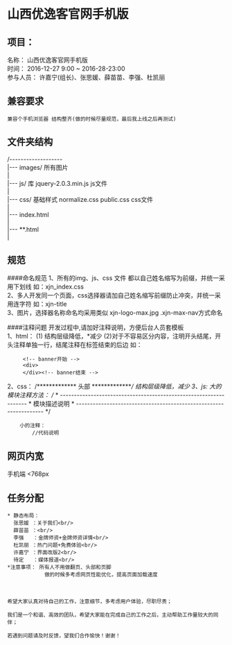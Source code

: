 # 山西优逸客官网手机版
## 项目：
   名称：
      山西优逸客官网手机版<br/>
   时间：
      2016-12-27 9:00 ~ 2016-28-23:00<br/>
   参与人员：
      许嘉宁(组长)、张思媛、薛苗苗、李强、杜凯丽<br/>
## 兼容要求
    兼容个手机浏览器 结构整齐(做的时候尽量规范，最后我上线之后再测试)
## 文件夹结构
/-------------------<br/>
  |--- images/  所有图片<br/>
  |<br/>
  |--- js/      库 jquery-2.0.3.min.js   js文件<br/>
  |<br/>
  |--- css/     基础样式 normalize.css  public.css   css文件<br/>
  |<br/>
  |--- index.html<br/>
  |<br/>
  |--- **.html<br/>
  |<br/>

## 规范
####命名规范
  1、所有的img、js、css 文件 都以自己姓名缩写为前缀，并统一采用下划线   如：xjn_index.css <br/>
  2、多人开发同一个页面，css选择器请加自己姓名缩写前缀防止冲突，并统一采用连字符  如：xjn-title<br/>
  3、图片，选择器名称命名均采用类似 xjn-logo-max.jpg   .xjn-max-nav方式命名<br/>
  
####注释问题
  开发过程中,请加好注释说明，方便后台人员套模板<br/>
  1、html：
        (1)<!-- *************  头部  ************** -->   结构层级降低，*减少
        (2)对于不容易区分内容，注明开头结尾，开头注释单独一行，结尾注释在标签结束的后边    如：

         <!-- banner开始 -->
         <div>
         </div><!-- banner结束 -->
         
  2、css：
        /*************  头部  **************/    结构层级降低，*减少
  3、js:
        大的模块注释方法：
            /**
             * ------------------------------------------------------------------
             * 模块描述说明
             * ------------------------------------------------------------------
             */

        小的注释：
            //代码说明

## 网页内宽
 手机端 <768px

## 任务分配
    * 静态布局：
      张思媛 ：关于我们<br/>
      薛苗苗 ：<br/>
      李强   ：金牌师资+金牌师资详情<br/>
      杜凯丽 ：热门问题+免费体验<br/>
      许嘉宁 ：界面改版2<br/>
      待定   ：媒体报道<br/>
    *注意事项： 所有人不用做翻页、头部和页脚
                做的时候多考虑网页性能优化，提高页面加载速度

<br/>

    希望大家认真对待自己的工作，注意细节，多考虑用户体验，尽职尽责；

    我们是一个和谐、高效的团队，希望大家能在完成自己的工作之后，主动帮助工作量较大的同伴；

    若遇到问题请及时反馈，望我们合作愉快！谢谢！
  



